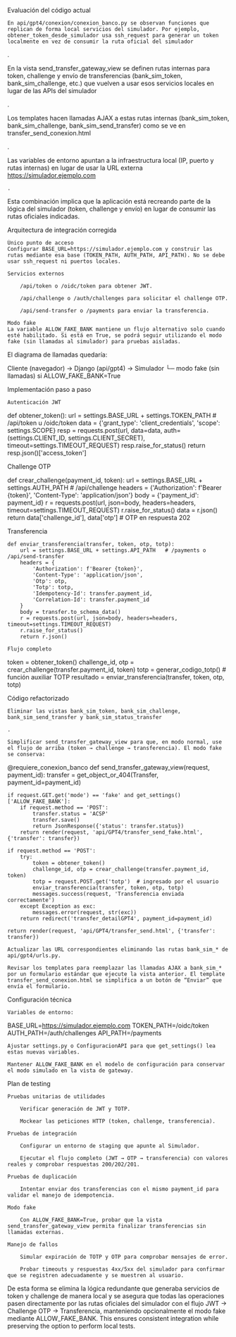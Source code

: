 Evaluación del código actual

    En api/gpt4/conexion/conexion_banco.py se observan funciones que replican de forma local servicios del simulador. Por ejemplo, obtener_token_desde_simulador usa ssh_request para generar un token localmente en vez de consumir la ruta oficial del simulador

.

En la vista send_transfer_gateway_view se definen rutas internas para token, challenge y envío de transferencias (bank_sim_token, bank_sim_challenge, etc.) que vuelven a usar esos servicios locales en lugar de las APIs del simulador

.

Los templates hacen llamadas AJAX a estas rutas internas (bank_sim_token, bank_sim_challenge, bank_sim_send_transfer) como se ve en transfer_send_conexion.html

.

Las variables de entorno apuntan a la infraestructura local (IP, puerto y rutas internas) en lugar de usar la URL externa https://simulador.ejemplo.com

    .

Esta combinación implica que la aplicación está recreando parte de la lógica del simulador (token, challenge y envío) en lugar de consumir las rutas oficiales indicadas.

Arquitectura de integración corregida

    Único punto de acceso
    Configurar BASE_URL=https://simulador.ejemplo.com y construir las rutas mediante esa base (TOKEN_PATH, AUTH_PATH, API_PATH). No se debe usar ssh_request ni puertos locales.

    Servicios externos

        /api/token o /oidc/token para obtener JWT.

        /api/challenge o /auth/challenges para solicitar el challenge OTP.

        /api/send-transfer o /payments para enviar la transferencia.

    Modo fake
    La variable ALLOW_FAKE_BANK mantiene un flujo alternativo solo cuando esté habilitado. Si está en True, se podrá seguir utilizando el modo fake (sin llamadas al simulador) para pruebas aisladas.

El diagrama de llamadas quedaría:

Cliente (navegador) → Django (api/gpt4) → Simulador
                             └─ modo fake (sin llamadas) si ALLOW_FAKE_BANK=True

Implementación paso a paso

    Autenticación JWT

def obtener_token():
    url = settings.BASE_URL + settings.TOKEN_PATH  # /api/token u /oidc/token
    data = {'grant_type': 'client_credentials', 'scope': settings.SCOPE}
    resp = requests.post(url, data=data, auth=(settings.CLIENT_ID, settings.CLIENT_SECRET),
                         timeout=settings.TIMEOUT_REQUEST)
    resp.raise_for_status()
    return resp.json()['access_token']

Challenge OTP

def crear_challenge(payment_id, token):
    url = settings.BASE_URL + settings.AUTH_PATH  # /api/challenge
    headers = {'Authorization': f'Bearer {token}', 'Content-Type': 'application/json'}
    body = {'payment_id': payment_id}
    r = requests.post(url, json=body, headers=headers, timeout=settings.TIMEOUT_REQUEST)
    r.raise_for_status()
    data = r.json()
    return data['challenge_id'], data['otp']       # OTP en respuesta 202

Transferencia

    def enviar_transferencia(transfer, token, otp, totp):
        url = settings.BASE_URL + settings.API_PATH   # /payments o /api/send-transfer
        headers = {
            'Authorization': f'Bearer {token}',
            'Content-Type': 'application/json',
            'Otp': otp,
            'Totp': totp,
            'Idempotency-Id': transfer.payment_id,
            'Correlation-Id': transfer.payment_id
        }
        body = transfer.to_schema_data()
        r = requests.post(url, json=body, headers=headers, timeout=settings.TIMEOUT_REQUEST)
        r.raise_for_status()
        return r.json()

    Flujo completo

token = obtener_token()
challenge_id, otp = crear_challenge(transfer.payment_id, token)
totp = generar_codigo_totp()     # función auxiliar TOTP
resultado = enviar_transferencia(transfer, token, otp, totp)

Código refactorizado

    Eliminar las vistas bank_sim_token, bank_sim_challenge, bank_sim_send_transfer y bank_sim_status_transfer

    .

    Simplificar send_transfer_gateway_view para que, en modo normal, use el flujo de arriba (token → challenge → transferencia). El modo fake se conserva:

@requiere_conexion_banco
def send_transfer_gateway_view(request, payment_id):
    transfer = get_object_or_404(Transfer, payment_id=payment_id)

    if request.GET.get('mode') == 'fake' and get_settings()['ALLOW_FAKE_BANK']:
        if request.method == 'POST':
            transfer.status = 'ACSP'
            transfer.save()
            return JsonResponse({'status': transfer.status})
        return render(request, 'api/GPT4/transfer_send_fake.html', {'transfer': transfer})

    if request.method == 'POST':
        try:
            token = obtener_token()
            challenge_id, otp = crear_challenge(transfer.payment_id, token)
            totp = request.POST.get('totp')  # ingresado por el usuario
            enviar_transferencia(transfer, token, otp, totp)
            messages.success(request, 'Transferencia enviada correctamente')
        except Exception as exc:
            messages.error(request, str(exc))
        return redirect('transfer_detailGPT4', payment_id=payment_id)

    return render(request, 'api/GPT4/transfer_send.html', {'transfer': transfer})

    Actualizar las URL correspondientes eliminando las rutas bank_sim_* de api/gpt4/urls.py.

    Revisar los templates para reemplazar las llamadas AJAX a bank_sim_* por un formulario estándar que ejecute la vista anterior. El template transfer_send_conexion.html se simplifica a un botón de “Enviar” que envía el formulario.

Configuración técnica

    Variables de entorno:

BASE_URL=https://simulador.ejemplo.com
TOKEN_PATH=/oidc/token
AUTH_PATH=/auth/challenges
API_PATH=/payments

    Ajustar settings.py o ConfiguracionAPI para que get_settings() lea estas nuevas variables.

    Mantener ALLOW_FAKE_BANK en el modelo de configuración para conservar el modo simulado en la vista de gateway.

Plan de testing

    Pruebas unitarias de utilidades

        Verificar generación de JWT y TOTP.

        Mockear las peticiones HTTP (token, challenge, transferencia).

    Pruebas de integración

        Configurar un entorno de staging que apunte al Simulador.

        Ejecutar el flujo completo (JWT → OTP → transferencia) con valores reales y comprobar respuestas 200/202/201.

    Pruebas de duplicación

        Intentar enviar dos transferencias con el mismo payment_id para validar el manejo de idempotencia.

    Modo fake

        Con ALLOW_FAKE_BANK=True, probar que la vista send_transfer_gateway_view permita finalizar transferencias sin llamadas externas.

    Manejo de fallos

        Simular expiración de TOTP y OTP para comprobar mensajes de error.

        Probar timeouts y respuestas 4xx/5xx del simulador para confirmar que se registren adecuadamente y se muestren al usuario.

De esta forma se elimina la lógica redundante que generaba servicios de token y challenge de manera local y se asegura que todas las operaciones pasen directamente por las rutas oficiales del simulador con el flujo JWT → Challenge OTP → Transferencia, manteniendo opcionalmente el modo fake mediante ALLOW_FAKE_BANK. This ensures consistent integration while preserving the option to perform local tests.